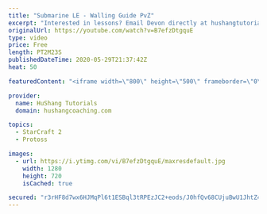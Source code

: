 ```yaml
---
title: "Submarine LE - Walling Guide PvZ"
excerpt: "Interested in lessons? Email Devon directly at hushangtutorials@outlook.com ------------------------------------------------------------------------------------------------------- Want to support HuShang Tutorials directly? Patreon is a website where you can contribute a monthly donation that will help"
originalUrl: https://youtube.com/watch?v=B7efzDtgquE
type: video
price: Free
length: PT2M23S
publishedDateTime: 2020-05-29T21:37:42Z
heat: 50

featuredContent: "<iframe width=\"800\" height=\"500\" frameborder=\"0\" src=\"https://www.youtube.com/embed/B7efzDtgquE\" allow=\"accelerometer; autoplay; encrypted-media; gyroscope; picture-in-picture\" allowfullscreen></iframe>"

provider:
  name: HuShang Tutorials
  domain: hushangcoaching.com

topics:
  - StarCraft 2
  - Protoss

images:
  - url: https://i.ytimg.com/vi/B7efzDtgquE/maxresdefault.jpg
    width: 1280
    height: 720
    isCached: true

secured: "r3rHF8d7wx6HJMqPl6t1ESBql3tRPEzJC2+eods/J0hfQv68CUjuBwU1JhtZ4ITBZQSGB1CGhKmoJxzDov3zp/IJNd2HNaNlDReX/XIkp3iFW0bwcGUU/YAWWcH5nXtIqMyZOyaVexfPEPE9HAaXKjPn/4tQf++ghanQ+rby3Aw2zmAe01jkY9vthnmb9axecWqjIbcHodj0D8oMeyDppBUHkyjYmJoWveskcU0fsKUbaYDpsCaJRBMDKVz+A/EbIPH5UN40GvFy9IQiFg/uhD5fiKTvuX6Ijj7YXQLT8X5fJNrycEcuL+QBAV9/EUpv1lfalQ/wBZsMvWB1OwbmUMGfydJjAWVfOHAtks9qDW5f1aeWsZJAtgA6OsxHZMNcoNx4oEykmwPTTnFB0gIuEXPGIUM+qyd/e5OPVLQWDbM=;tTS6yjX8xOFSD2aGApISoA=="
---
```


